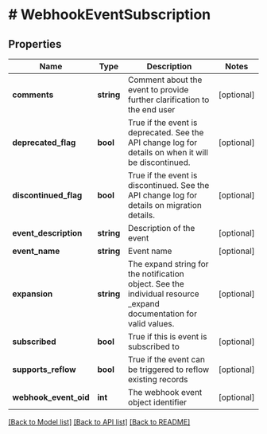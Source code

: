 # # WebhookEventSubscription

## Properties

Name | Type | Description | Notes
------------ | ------------- | ------------- | -------------
**comments** | **string** | Comment about the event to provide further clarification to the end user | [optional]
**deprecated_flag** | **bool** | True if the event is deprecated.  See the API change log for details on when it will be discontinued. | [optional]
**discontinued_flag** | **bool** | True if the event is discontinued.  See the API change log for details on migration details. | [optional]
**event_description** | **string** | Description of the event | [optional]
**event_name** | **string** | Event name | [optional]
**expansion** | **string** | The expand string for the notification object.  See the individual resource _expand documentation for valid values. | [optional]
**subscribed** | **bool** | True if this is event is subscribed to | [optional]
**supports_reflow** | **bool** | True if the event can be triggered to reflow existing records | [optional]
**webhook_event_oid** | **int** | The webhook event object identifier | [optional]

[[Back to Model list]](../../README.md#models) [[Back to API list]](../../README.md#endpoints) [[Back to README]](../../README.md)
